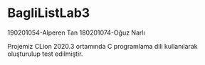 # BagliListLab3

190201054-Alperen Tan 180201074-Oğuz Narlı

Projemiz CLion 2020.3 ortamında C programlama dili kullanılarak oluşturulup test edilmiştir.
